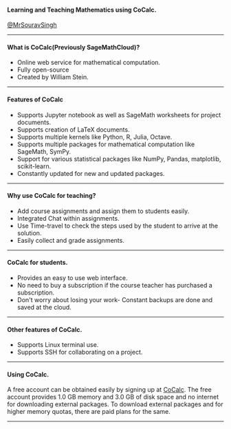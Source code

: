#### Learning and Teaching Mathematics using CoCalc.
[@MrSouravSingh](https://twitter.com/MrSouravSingh)

---

#### What is CoCalc(Previously SageMathCloud)?

- Online web service for mathematical computation.
- Fully open-source
- Created by William Stein.

---

#### Features of CoCalc
- Supports Jupyter notebook as well as SageMath worksheets for project documents.
- Supports creation of LaTeX documents.
- Supports multiple kernels like Python, R, Julia, Octave.
- Supports multiple packages for mathematical computation like SageMath, SymPy.
- Support for various statistical packages like NumPy, Pandas, matplotlib, scikit-learn.
- Constantly updated for new and updated packages.

---

#### Why use CoCalc for teaching?

- Add course assignments and assign them to students easily.
- Integrated Chat within assignments.
- Use Time-travel to check the steps used by the student to arrive at the solution.
- Easily collect and grade assignments.

---
#### CoCalc for students.

- Provides an easy to use web interface.
- No need to buy a subscription if the course teacher has purchased a subscription.
- Don't worry about losing your work- Constant backups are done and saved at the cloud.

---
#### Other features of CoCalc.

- Supports Linux terminal use.
- Supports SSH for collaborating on a project.

---
#### Using CoCalc.

A free account can be obtained easily by signing up at [CoCalc](https://cocalc.com/). 
The free account provides 1.0 GB memory and 3.0 GB of disk space and no internet for downloading external packages.
To download external packages and for higher memory quotas, there are paid plans for the same.

----



